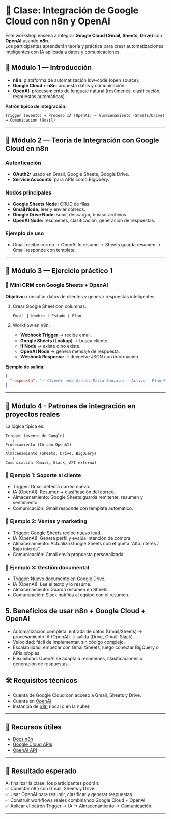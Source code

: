 # 🚀 Clase: Integración de Google Cloud con n8n y OpenAI


Este workshop enseña a integrar **Google Cloud (Gmail, Sheets, Drive)** con **OpenAI** usando **n8n**.  
Los participantes aprenderán teoría y práctica para crear automatizaciones inteligentes con IA aplicada a datos y comunicaciones.  



## 🔹 Módulo 1 — Introducción

- **n8n**: plataforma de automatización low-code (open source).  
- **Google Cloud + n8n**: orquesta datos y comunicación.  
- **OpenAI**: procesamiento de lenguaje natural (resúmenes, clasificación, respuestas automáticas).  

**Patrón típico de integración:**

```
Trigger (evento) → Proceso IA (OpenAI) → Almacenamiento (Sheets/Drive) → Comunicación (Gmail)
```

---

## 🔹 Módulo 2 — Teoría de Integración con Google Cloud en n8n

### Autenticación
- **OAuth2:** usado en Gmail, Google Sheets, Google Drive.  
- **Service Accounts:** para APIs como BigQuery.  

### Nodos principales
- **Google Sheets Node:** CRUD de filas.  
- **Gmail Node:** leer y enviar correos.  
- **Google Drive Node:** subir, descargar, buscar archivos.  
- **OpenAI Node:** resúmenes, clasificación, generación de respuestas.  

### Ejemplo de uso
- Gmail recibe correo → OpenAI lo resume → Sheets guarda resumen → Gmail responde con template.

---

## 🔹 Módulo 3 — Ejercicio práctico 1  
### 🎯 Mini CRM con Google Sheets + OpenAI

**Objetivo:** consultar datos de clientes y generar respuestas inteligentes.  

1. Crear Google Sheet con columnas:  
   ```
   Email | Nombre | Estado | Plan
   ```

2. Workflow en n8n:  
   - **Webhook Trigger** → recibe email.  
   - **Google Sheets (Lookup)** → busca cliente.  
   - **If Node** → existe o no existe.  
   - **OpenAI Node** → genera mensaje de respuesta.  
   - **Webhook Response** → devuelve JSON con información.  

**Ejemplo de salida:**  

```json
{
  "respuesta": "✅ Cliente encontrado: María González - Activo - Plan Premium"
}
```

---

## 🔹 Módulo 4 - Patrones de integración en proyectos reales

La lógica típica es:

```
Trigger (evento de Google)  
   ↓  
Procesamiento (IA con OpenAI)  
   ↓  
Almacenamiento (Sheets, Drive, BigQuery)  
   ↓  
Comunicación (Gmail, Slack, API externa)

```
### 🔹 Ejemplo 1: Soporte al cliente
- Trigger: Gmail detecta correo nuevo.
- IA (OpenAI): Resumen + clasificación del correo.
- Almacenamiento: Google Sheets guarda remitente, resumen y sentimiento.
- Comunicación: Gmail responde con template automático.

### 🔹 Ejemplo 2: Ventas y marketing
- Trigger: Google Sheets recibe nuevo lead.
- IA (OpenAI): Genera perfil y evalúa intención de compra.
- Almacenamiento: Actualiza Google Sheets con etiqueta “Alto interés / Bajo interés”.
- Comunicación: Gmail envía propuesta personalizada.

### 🔹 Ejemplo 3: Gestión documental
- Trigger: Nuevo documento en Google Drive.
- IA (OpenAI): Lee el texto y lo resume.
- Almacenamiento: Guarda resumen en Sheets.
- Comunicación: Slack notifica al equipo con el resumen.

## 5. Beneficios de usar n8n + Google Cloud + OpenAI
- Automatización completa: entrada de datos (Gmail/Sheets) → procesamiento IA (OpenAI) → salida (Drive, Gmail, Slack).
- Velocidad: fácil de implementar, sin código complejo.
- Escalabilidad: empezar con Gmail/Sheets, luego conectar BigQuery o APIs propias.
- Flexibilidad: OpenAI se adapta a resúmenes, clasificaciones o generación de respuestas.



## 🛠️ Requisitos técnicos

- Cuenta de Google Cloud con acceso a Gmail, Sheets y Drive.  
- Cuenta en [OpenAI](https://platform.openai.com/).  
- Instancia de [n8n](https://n8n.io/) (local o en la nube).  

---

## 📎 Recursos útiles

- [Docs n8n](https://docs.n8n.io/)  
- [Google Cloud APIs](https://cloud.google.com/apis)  
- [OpenAI API](https://platform.openai.com/docs/)  

---

## 🎯 Resultado esperado

Al finalizar la clase, los participantes podrán:  
✅ Conectar n8n con Gmail, Sheets y Drive.  
✅ Usar OpenAI para resumir, clasificar y generar respuestas.  
✅ Construir workflows reales combinando Google Cloud + OpenAI.  
✅ Aplicar el patrón Trigger → IA → Almacenamiento → Comunicación.  

---
